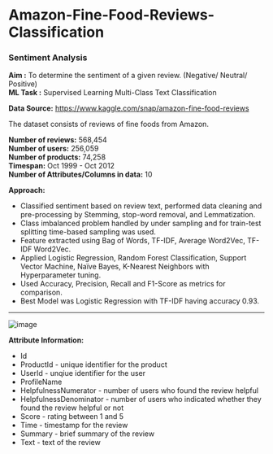 # Amazon-Fine-Food-Reviews-Classification
### Sentiment Analysis                                        
**Aim :** To determine the sentiment of a given review. (Negative/ Neutral/ Positive)                       
**ML Task :** Supervised Learning Multi-Class Text Classification                       

**Data Source:** https://www.kaggle.com/snap/amazon-fine-food-reviews

The dataset consists of reviews of fine foods from Amazon.

**Number of reviews:** 568,454                      
**Number of users:** 256,059                              
**Number of products:** 74,258                              
**Timespan:** Oct 1999 - Oct 2012                                   
**Number of Attributes/Columns in data:** 10                                


**Approach:**

- Classified sentiment based on review text, performed data cleaning and pre-processing by Stemming, stop-word removal, and Lemmatization.                      
- Class imbalanced problem handled by under sampling and for train-test splitting time-based sampling was used.                                       
- Feature extracted using Bag of Words, TF-IDF, Average Word2Vec, TF-IDF Word2Vec. 
- Applied Logistic Regression, Random Forest Classification, Support Vector Machine, Naïve Bayes, K-Nearest Neighbors with Hyperparameter tuning.        
- Used Accuracy, Precision, Recall and F1-Score as metrics for comparison. 
- Best Model was Logistic Regression with TF-IDF having accuracy 0.93.                         

-----------------------

![image](https://user-images.githubusercontent.com/81185267/128704650-a487e8c5-4ef4-4372-b1e5-9d02f1064407.png)

**Attribute Information:**
- Id
- ProductId - unique identifier for the product
- UserId - unqiue identifier for the user
- ProfileName
- HelpfulnessNumerator - number of users who found the review helpful
- HelpfulnessDenominator - number of users who indicated whether they found the review helpful or not
- Score - rating between 1 and 5
- Time - timestamp for the review
- Summary - brief summary of the review
- Text - text of the review
